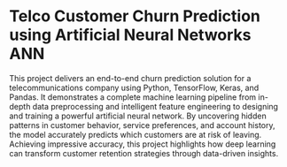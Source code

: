 # Telco Customer Churn Prediction using Artificial Neural Networks ANN
This project delivers an end-to-end churn prediction solution for a telecommunications company using Python, TensorFlow, Keras, and Pandas. It demonstrates a complete machine learning pipeline from in-depth data preprocessing and intelligent feature engineering to designing and training a powerful artificial neural network. By uncovering hidden patterns in customer behavior, service preferences, and account history, the model accurately predicts which customers are at risk of leaving. Achieving impressive accuracy, this project highlights how deep learning can transform customer retention strategies through data-driven insights.

